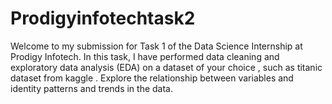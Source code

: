 # Prodigyinfotechtask2
Welcome to my submission for Task 1 of the Data Science Internship at Prodigy Infotech. In this task, I have performed data cleaning and exploratory data analysis (EDA) on a dataset of your choice , such as titanic dataset from kaggle . Explore the relationship between variables and identity patterns and trends in the data. 
